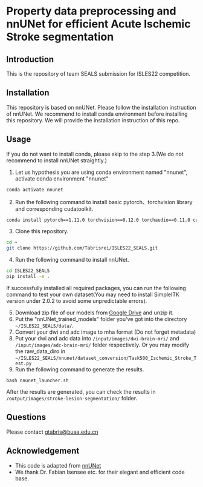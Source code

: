 # Property data preprocessing and nnUNet for efficient Acute Ischemic Stroke segmentation

## Introduction

This is the repository of team SEALS submission for ISLES22 competition.

## Installation

This repository is based on nnUNet. Please follow the installation instruction of nnUNet.
We recommend to install conda environment before installing this repository.
We will provide the installation instruction of this repo.

## Usage

If you do not want to install conda, please skip to the step 3.(We do not recommend to install nnUNet straightly.)

1. Let us hypothesis you are using conda environment named "nnunet", activate conda environment "nnunet"

```bash
conda activate nnunet
```

2. Run the following command to install basic pytorch、torchvision library and corresponding cudatoolkit.

```bash
conda install pytorch==1.11.0 torchvision==0.12.0 torchaudio==0.11.0 cudatoolkit=11.3 -c pytorch
```

3. Clone this repository.

```bash
cd ~
git clone https://github.com/Tabrisrei/ISLES22_SEALS.git
```

4. Run the following command to install nnUNet.

```bash
cd ISLES22_SEALS
pip install -e .
```

If successfully installed all required packages, you can run the following command to test your own dataset(You may need to install SimpleITK version under 2.0.2 to avoid some unpredictable errors).

5. Download zip file of our models from [Google Drive](https://drive.google.com/file/d/193l7WTcedo-yvqH4MvIzmIyPpECMdKXQ/view?usp=sharing) and unzip it.
6. Put the "nnUNet_trained_models" folder you've got into the directory `~/ISLES22_SEALS/data/`.
7. Convert your dwi and adc image to mha format (Do not forget metadata)
8. Put your dwi and adc data into `/input/images/dwi-brain-mri/` and `/input/images/adc-brain-mri/` folder respectively. Or you may modify the raw_data_diro in `~/ISLES22_SEALS/nnunet/dataset_conversion/Task500_Ischemic_Stroke_Test.py`
9. Run the following command to generate the results.

```shell
bash nnunet_launcher.sh
```

After the results are generated, you can check the results in `/output/images/stroke-lesion-segmentation/` folder.

## Questions

Please contact gtabris@buaa.edu.cn

## Acknowledgement

- This code is adapted from [nnUNet](https://github.com/MIC-DKFZ/nnUNet)
- We thank Dr. Fabian Isensee etc. for their elegant and efficient code base.
